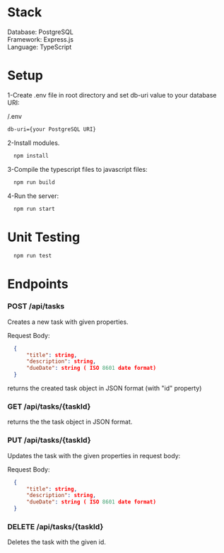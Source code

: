 
# Stack

Database: PostgreSQL\
Framework: Express.js\
Language: TypeScript

# Setup

1-Create .env file in root directory and set db-uri value to your database URI:

/.env
```bash
db-uri={your PostgreSQL URI}
```

2-Install modules.

```bash
  npm install
```

3-Compile the typescript files to javascript files:

```bash
  npm run build
```

4-Run the server:

```bash
  npm run start
```

# Unit Testing

```bash
  npm run test
```

# Endpoints

### POST /api/tasks
Creates a new task with given properties.

Request Body: 
```json
  {
      "title": string,
      "description": string,
      "dueDate": string ( ISO 8601 date format)
  }
```

returns the created task object in JSON format (with "id" property)

### GET /api/tasks/{taskId}

returns the the task object in JSON format.

### PUT /api/tasks/{taskId}

Updates the task with the given properties in request body:

Request Body: 
```json
  {
      "title": string,
      "description": string,
      "dueDate": string ( ISO 8601 date format)
  }
```

### DELETE /api/tasks/{taskId}

Deletes the task with the given id.


